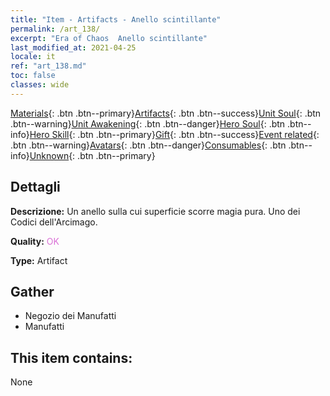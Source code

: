 ```yaml
---
title: "Item - Artifacts - Anello scintillante"
permalink: /art_138/
excerpt: "Era of Chaos  Anello scintillante"
last_modified_at: 2021-04-25
locale: it
ref: "art_138.md"
toc: false
classes: wide
---
```

 [Materials](/ItemsIT/){: .btn .btn--primary}[Artifacts](/ItemsIT/Artifacts/){: .btn .btn--success}[Unit Soul](/ItemsIT/UnitSoul/){: .btn .btn--warning}[Unit Awakening](/ItemsIT/UnitAwakening/){: .btn .btn--danger}[Hero Soul](/ItemsIT/HeroSoul/){: .btn .btn--info}[Hero Skill](/ItemsIT/HeroSkill/){: .btn .btn--primary}[Gift](/ItemsIT/Gift/){: .btn .btn--success}[Event related](/ItemsIT/Events/){: .btn .btn--warning}[Avatars](/ItemsIT/Avatars/){: .btn .btn--danger}[Consumables](/ItemsIT/Consumables/){: .btn .btn--info}[Unknown](/ItemsIT/Unknown/){: .btn .btn--primary}

## Dettagli
 **Descrizione:** Un anello sulla cui superficie scorre magia pura. Uno dei Codici dell'Arcimago.

 **Quality:** <span style="color: #DA70D6">OK</span>

 **Type:** Artifact

## Gather

*    Negozio dei Manufatti 
*    Manufatti 

## This item contains:

  None


